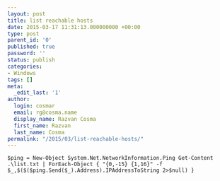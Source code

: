 ```yaml
---
layout: post
title: list reachable hosts
date: 2015-03-17 11:31:13.000000000 +00:00
type: post
parent_id: '0'
published: true
password: ''
status: publish
categories:
- Windows
tags: []
meta:
  _edit_last: '1'
author:
  login: cosmar
  email: rg@cosma.name
  display_name: Razvan Cosma
  first_name: Razvan
  last_name: Cosma
permalink: "/2015/03/list-reachable-hosts/"
---
```

`$ping = New-Object System.Net.NetworkInformation.Ping
Get-Content .\list.txt | ForEach-Object { "{0,-15} {1,16}" -f $_,$($($ping.Send($_).Address).IPAddressToString 2>$null) }`

